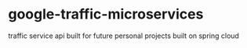 # google-traffic-microservices
traffic service api built for future personal projects built on spring cloud
